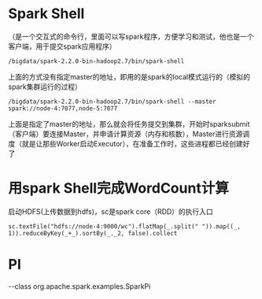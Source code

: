 # Spark Shell
（是一个交互式的命令行，里面可以写spark程序，方便学习和测试，他也是一个客户端，用于提交spark应用程序）

```
/bigdata/spark-2.2.0-bin-hadoop2.7/bin/spark-shell
```
上面的方式没有指定master的地址，即用的是spark的local模式运行的（模拟的spark集群运行的过程）

```
/bigdata/spark-2.2.0-bin-hadoop2.7/bin/spark-shell --master spark://node-4:7077,node-5:7077
```
上面是指定了master的地址，那么就会将任务提交到集群，开始时sparksubmit（客户端）要连接Master，并申请计算资源（内存和核数），Master进行资源调度（就是让那些Worker启动Executor），在准备工作时，这些进程都已经创建好了

# 用spark Shell完成WordCount计算
启动HDFS(上传数据到hdfs)，sc是spark core（RDD）的执行入口
```
sc.textFile("hdfs://node-4:9000/wc").flatMap(_.split(" ")).map((_, 1)).reduceByKey(_+_).sortBy(_._2, false).collect
```


# PI

 --class org.apache.spark.examples.SparkPi 